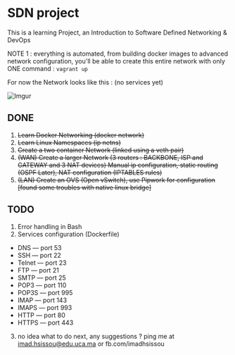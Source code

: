 # SDN project
This is a learning Project, an Introduction to Software Defined Networking & DevOps

NOTE 1 : everything is automated, from building docker images to advanced network configuration, you'll be able to create this entire network with only ONE command : `vagrant up`

For now the Network looks like this : (no services yet)

![Imgur](http://i.imgur.com/jiKJphN.png)

## DONE

1) ~~Learn Docker Networking (docker network)~~
2) ~~Learn Linux Namespaces (ip netns)~~
3) ~~Create a two container Network (linked using a veth pair)~~
4) ~~(WAN) Create a larger Network (3 routers : BACKBONE, ISP and GATEWAY and 3 NAT devices)
   Manual ip configuration, static routing (OSPF Later), NAT configuration (IPTABLES rules)~~
5) ~~(LAN) Create an OVS (Open vSwitch), use Pipwork for configuration [found some troubles with native linux bridge]~~

## TODO

1) Error handling in Bash
2) Services configuration (Dockerfile)

* DNS    — port 53
* SSH    — port 22
* Telnet — port 23
* FTP    — port 21
* SMTP   — port 25
* POP3   — port 110
* POP3S  — port 995
* IMAP   — port 143
* IMAPS  — port 993
* HTTP   — port 80
* HTTPS  — port 443

3) no idea what to do next,
   any suggestions ? ping me at imad.hsissou@edu.uca.ma or fb.com/imadhsissou

